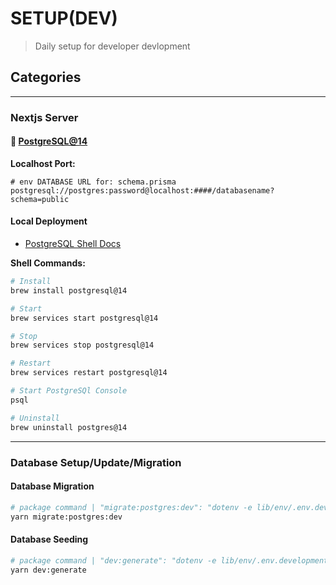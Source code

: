 # SETUP(DEV)
> Daily setup for developer devlopment

## Categories

--- 

### Nextjs Server

#### 🐘 [PostgreSQL@14](../../project/server/databases/POSTGRESQL.md)
**Localhost Port:**
```shell
# env DATABASE URL for: schema.prisma
postgresql://postgres:password@localhost:####/databasename?schema=public
```

#### Local Deployment

- [PostgreSQL Shell Docs](https://www.postgresql.org/docs/current/app-psql.html)

**Shell Commands:**
```bash
# Install
brew install postgresql@14

# Start
brew services start postgresql@14

# Stop
brew services stop postgresql@14

# Restart
brew services restart postgresql@14

# Start PostgreSQl Console
psql

# Uninstall
brew uninstall postgres@14
```
---

### Database Setup/Update/Migration

#### Database Migration
```bash
# package command | "migrate:postgres:dev": "dotenv -e lib/env/.env.development.local -- npx prisma migrate dev --name postgres-dev",
yarn migrate:postgres:dev
```
#### Database Seeding
```bash
# package command | "dev:generate": "dotenv -e lib/env/.env.development.local npx prisma generate",
yarn dev:generate
```

